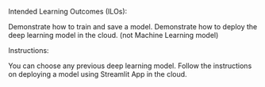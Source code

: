 Intended Learning Outcomes (ILOs):

Demonstrate how to train and save a model.
Demonstrate how to deploy the deep learning model in the cloud. (not Machine Learning model) 
 

Instructions:

You can choose any previous deep learning model. 
Follow the instructions on deploying a model using Streamlit App in the cloud. 
